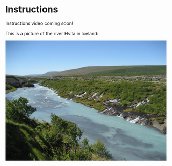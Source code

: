 
# Instructions

Instructions video coming soon!






This is a picture of the river Hvita in Iceland:


![alt text](www/hvita.jpg)

